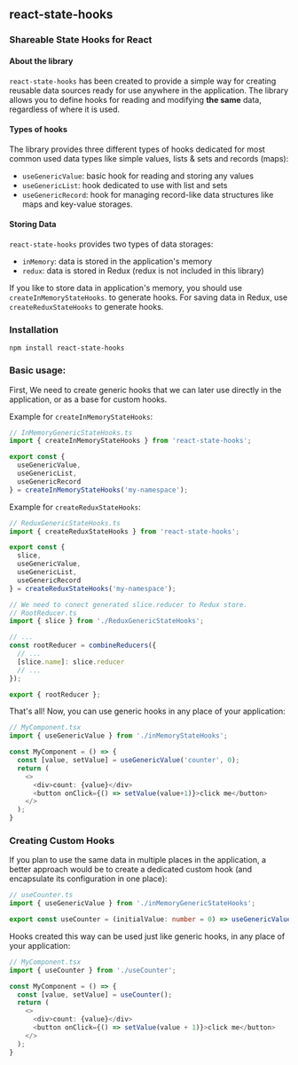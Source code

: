 ## react-state-hooks
### Shareable State Hooks for React

#### About the library
`react-state-hooks` has been created to provide a simple way for creating reusable data sources
ready for use anywhere in the application.
The library allows you to define hooks for reading and modifying **the same** data, regardless of where it is used.

#### Types of hooks
The library provides three different types of hooks dedicated for most common used
data types like simple values, lists & sets and records (maps):
- `useGenericValue`: basic hook for reading and storing any values
- `useGenericList`: hook dedicated to use with list and sets
- `useGenericRecord`: hook for managing record-like data structures like maps and key-value storages.

#### Storing Data
`react-state-hooks` provides two types of data storages:
- `inMemory`: data is stored in the application's memory
- `redux`: data is stored in Redux (redux is not included in this library)

If you like to store data in application's memory,
you should use `createInMemoryStateHooks`. to generate hooks. 
For saving data in Redux, use `createReduxStateHooks` to generate hooks.


### Installation
`npm install react-state-hooks`

### Basic usage:
First, We need to create generic hooks that we can later use 
directly in the application, or as a base for custom hooks.

Example for `createInMemoryStateHooks`:
~~~typescript jsx
// InMemoryGenericStateHooks.ts
import { createInMemoryStateHooks } from 'react-state-hooks';

export const {
  useGenericValue,
  useGenericList,
  useGenericRecord
} = createInMemoryStateHooks('my-namespace');
~~~

Example for `createReduxStateHooks`:
~~~typescript jsx
// ReduxGenericStateHooks.ts
import { createReduxStateHooks } from 'react-state-hooks';

export const {
  slice,
  useGenericValue,
  useGenericList,
  useGenericRecord
} = createReduxStateHooks('my-namespace');

// We need to conect generated slice.reducer to Redux store.
// RootReducer.ts
import { slice } from './ReduxGenericStateHooks';

// ...
const rootReducer = combineReducers({
  // ...
  [slice.name]: slice.reducer
  // ...
});

export { rootReducer };
~~~
That's all! Now, you can use generic hooks in any place of your application:

~~~typescript jsx
// MyComponent.tsx
import { useGenericValue } from './inMemoryStateHooks';

const MyComponent = () => {
  const [value, setValue] = useGenericValue('counter', 0);
  return (
    <>
      <div>count: {value}</div>
      <button onClick={() => setValue(value+1)}>click me</button>
    </>
  );
}
~~~

### Creating Custom Hooks
If you plan to use the same data in multiple places in the application, 
a better approach would be to create a dedicated custom hook (and encapsulate its configuration in one place):
~~~typescript jsx
// useCounter.ts
import { useGenericValue } from './inMemoryGenericStateHooks';

export const useCounter = (initialValue: number = 0) => useGenericValue('counter', initialValue);
~~~
Hooks created this way can be used just like generic hooks, in any place of your application:
~~~typescript jsx
// MyComponent.tsx
import { useCounter } from './useCounter';

const MyComponent = () => {
  const [value, setValue] = useCounter();
  return (
    <>
      <div>count: {value}</div>
      <button onClick={() => setValue(value + 1)}>click me</button>
    </>
  );
}
~~~
